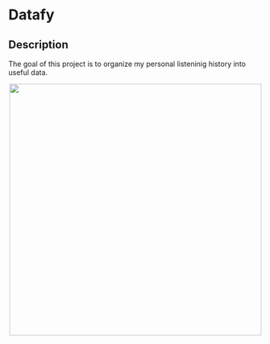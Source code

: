 # Datafy
 
## Description
The goal of this project is to organize my personal listeninig history into useful data.

<p align="center">
  <img width="500" src="https://github.com/joshuarreid/Datafy/blob/master/graphs/temperature_vs_topartists.png" />
</p>
